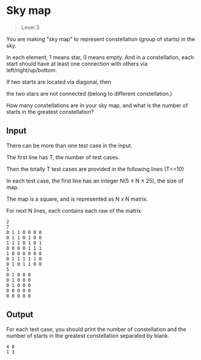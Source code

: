 # Sky map
>
> Level 3

You are making "sky map" to represent constellation (group of starts) in the sky.

In each element, 1 means star, 0 means empty. And in a constellation, each start should have at least one connection with others via left/right/up/bottom.

If two starts are located via diagonal, then

the two stars are not connected (belong to different constellation.)

How many constellations are in your sky map, and what is the number of starts in the greatest constellation?

## Input

There can be more than one test case in the input.

The first line has T, the number of test cases.

Then the totally T test cases are provided in the following lines (T<=10)

In each test case, the first line has an integer N(5 ≤ N ≤ 25), the size of map.

The map is a square, and is represented as N x N matrix.

For next N lines, each contains each raw of the matrix

```
2
7
0 1 1 0 0 0 0
0 1 1 0 1 0 0
1 1 1 0 1 0 1
0 0 0 0 1 1 1
1 0 0 0 0 0 0
0 1 1 1 1 1 0
0 1 0 1 1 0 0
5
0 1 0 0 0
0 1 0 0 0
0 1 0 0 0
0 0 0 0 0
0 0 0 0 0
```

## Output

For each test case, you should print the number of constellation and the number of starts in the greatest constellation separated by blank.

```
4 8
1 3
```
